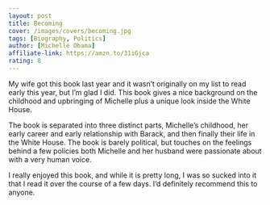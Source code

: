```yaml
---
layout: post
title: Becoming
cover: /images/covers/becoming.jpg
tags: [Biography, Politics]
author: [Michelle Obama]
affiliate-link: https://amzn.to/31iGjca
rating: 8
---
```


My wife got this book last year and it wasn’t originally on my list to read early this year, but I’m glad I did. This book gives a nice background on the childhood and upbringing of Michelle plus a unique look inside the White House.

The book is separated into three distinct parts, Michelle’s childhood, her early career and early relationship with Barack, and then finally their life in the White House. The book is barely political, but touches on the feelings behind a few policies both Michelle and her husband were passionate about with a very human voice.

I really enjoyed this book, and while it is pretty long, I was so sucked into it that I read it over the course of a few days. I’d definitely recommend this to anyone.